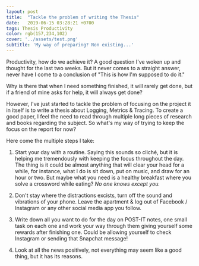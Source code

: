 ```yaml
---
layout: post
title:  "Tackle the problem of writing the Thesis"
date:   2019-06-15 03:28:21 +0700
tags: Thesis Productivity
color: rgb(157,234,102)
cover: '../assets/test.png'
subtitle: 'My way of preparing? Non existing...'
---
```



Productivity, how do we achieve it?
A good question I've woken up and thought for the last two weeks. But it never comes to a straight answer, never have I come to a conclusion of "This is how I'm supposed to do it."

Why is there that when I need something finished, it will rarely get done, but if a friend of mine asks for help, it will always get done?

However, I've just started to tackle the problem of focusing on the project it in itself is to write a thesis about Logging, Metrics & Tracing. To create a good paper, I feel the need to read through multiple long pieces of research and books regarding the subject. So what's my way of trying to keep the focus on the report for now?

Here come the multiple steps I take:

1) Start your day with a routine.
Saying this sounds so cliché, but it is helping me tremendously with keeping the focus throughout the day. The thing is it could be almost anything that will clear your head for a while, for instance, what I do is sit down, put on music, and draw for an hour or two. But maybe what you need is a healthy breakfast where you solve a crossword while eating? *No one knows except you.*

2) Don't stay where the distractions excists, turn off the sound and vibrations of your phone. Leave the apartment & log out of Facebook / Instagram or any other social media app you follow. 

3) Write down all you want to do for the day on POST-IT notes, one small task on each one and work your way through them giving yourself some rewards after finishing one. Could be allowing yourself to check Instagram or sending that Snapchat message!

4) Look at all the news positively, not everything may seem like a good thing, but it has its reasons.
